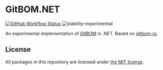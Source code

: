 # GitBOM.NET

[![GitHub Workflow Status](https://img.shields.io/github/actions/workflow/status/JamieMagee/gitbom-dotnet/build.yml?branch=main&style=for-the-badge)](https://github.com/JamieMagee/gitbom-dotnet/actions/workflows/build.yml?query=branch%3Amain)
![stability-experimental](https://img.shields.io/badge/stability-experimental-orange.svg?style=for-the-badge)

An experimental implementation of [GitBOM][1] in .NET. Based on [gitbom-rs][2].

## License

All packages in this repository are licensed under [the MIT license](https://opensource.org/licenses/MIT).

[1]: https://gitbom.dev
[2]: https://github.com/git-bom/gitbom-rs
